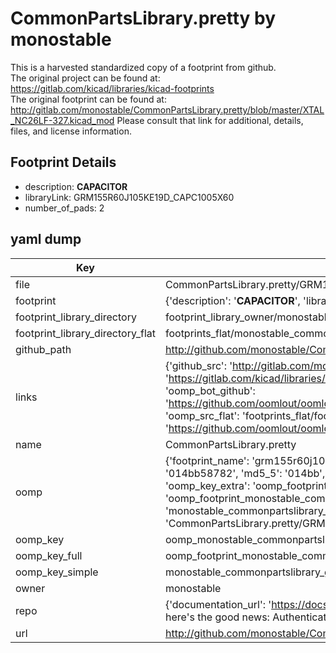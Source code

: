 # CommonPartsLibrary.pretty by monostable  
This is a harvested standardized copy of a footprint from github.  
The original project can be found at:  
https://gitlab.com/kicad/libraries/kicad-footprints  
The original footprint can be found at:
http://gitlab.com/monostable/CommonPartsLibrary.pretty/blob/master/XTAL_NC26LF-327.kicad_mod
Please consult that link for additional, details, files, and license information.  
## Footprint Details
* description: <b>CAPACITOR</b>  
* libraryLink: GRM155R60J105KE19D_CAPC1005X60  
* number_of_pads: 2  
## yaml dump  
| Key | Value |  
| --- | --- |  
| file | CommonPartsLibrary.pretty/GRM155R60J105KE19D_CAPC1005X60.kicad_mod |  
| footprint | {'description': '<b>CAPACITOR</b>', 'libraryLink': 'GRM155R60J105KE19D_CAPC1005X60', 'number_of_pads': 2} |  
| footprint_library_directory | footprint_library_owner/monostable_CommonPartsLibrary.pretty |  
| footprint_library_directory_flat | footprints_flat/monostable_commonpartslibrary_grm155r60j105ke19d_capc1005x60/working |  
| github_path | http://github.com/monostable/CommonPartsLibrary.pretty/blob/master/GRM155R60J105KE19D_CAPC1005X60.kicad_mod |  
| links | {'github_src': 'http://gitlab.com/monostable/CommonPartsLibrary.pretty/blob/master/XTAL_NC26LF-327.kicad_mod', 'github_src_repo': 'https://gitlab.com/kicad/libraries/kicad-footprints', 'oomp_bot': 'footprints/monostable_commonpartslibrary_grm155r60j105ke19d_capc1005x60/working', 'oomp_bot_github': 'https://github.com/oomlout/oomlout_oomp_footprint_bot/tree/main/footprints/monostable_commonpartslibrary_grm155r60j105ke19d_capc1005x60/working', 'oomp_src_flat': 'footprints_flat/footprints_flat/monostable_commonpartslibrary_grm155r60j105ke19d_capc1005x60/working', 'oomp_src_flat_github': 'https://github.com/oomlout/oomlout_oomp_footprint_src/tree/main/footprints_flat/monostable_commonpartslibrary_grm155r60j105ke19d_capc1005x60/working'} |  
| name | CommonPartsLibrary.pretty |  
| oomp | {'footprint_name': 'grm155r60j105ke19d_capc1005x60', 'library_name': 'commonpartslibrary', 'md5': '014bb587822fb88c333a98f081face2f', 'md5_10': '014bb58782', 'md5_5': '014bb', 'md5_6': '014bb5', 'oomp_key': 'oomp_monostable_commonpartslibrary_grm155r60j105ke19d_capc1005x60', 'oomp_key_extra': 'oomp_footprint_monostable_commonpartslibrary_grm155r60j105ke19d_capc1005x60', 'oomp_key_full': 'oomp_footprint_monostable_commonpartslibrary_grm155r60j105ke19d_capc1005x60_014bb5', 'oomp_key_simple': 'monostable_commonpartslibrary_grm155r60j105ke19d_capc1005x60', 'original_filename': 'CommonPartsLibrary.pretty/GRM155R60J105KE19D_CAPC1005X60.kicad_mod', 'owner_name': 'monostable'} |  
| oomp_key | oomp_monostable_commonpartslibrary_grm155r60j105ke19d_capc1005x60 |  
| oomp_key_full | oomp_footprint_monostable_commonpartslibrary_grm155r60j105ke19d_capc1005x60 |  
| oomp_key_simple | monostable_commonpartslibrary_grm155r60j105ke19d_capc1005x60 |  
| owner | monostable |  
| repo | {'documentation_url': 'https://docs.github.com/rest/overview/resources-in-the-rest-api#rate-limiting', 'message': "API rate limit exceeded for 84.66.173.59. (But here's the good news: Authenticated requests get a higher rate limit. Check out the documentation for more details.)"} |  
| url | http://github.com/monostable/CommonPartsLibrary.pretty |  

